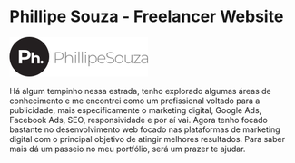 # Phillipe Souza - Freelancer Website

![alt text][logo]

Há algum tempinho nessa estrada, tenho explorado algumas áreas de conhecimento e me encontrei como um profissional voltado para a publicidade, mais especificamente o marketing digital, Google Ads, Facebook Ads, SEO, responsividade e por aí vai. Agora tenho focado bastante no desenvolvimento web focado nas plataformas de marketing digital com o principal objetivo de atingir melhores resultados. Para saber mais dá um passeio no meu portfólio, será um prazer te ajudar.

[logo]: /assets/img/logo.png "Phillipe Souza - Logo"